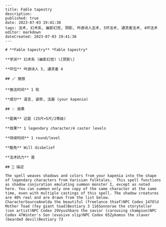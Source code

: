 
    ---
    title: Fable tapestry
    description: 
    published: true
    date: 2023-07-03 19:41:38
    tags: 法术, 幻术系, 幽影幻觉, 阴影, 吟游诗人法术, 5环法术, 通灵者法术, 4环法术
    editor: markdown
    dateCreated: 2023-07-03 19:41:38
    ---

    # **Fable tapestry** *Fable tapestry*

    **学派** 幻术系 (幽影幻觉) \[阴影\] 

    **环位** 吟游诗人 5, 通灵者 4

    ## 🪄 施放

    **施法时间** 1 轮

    **成分** 语言, 姿势, 法器 (your kapenia)

    ## ✨ 效果  

    **距离** 近距 (25尺+5尺/2等级) 

    **效果** 1 legendary character/4 caster levels 

    **持续时间** 1 round/level 

    **豁免** Will disbelief

    **法术抗力** 是

    ## 📖 描述

    The spell weaves shadows and colors from your kapenia into the shape of legendary characters from Varisian folktales.  This spell functions as shadow conjuration emulating summon monster I, except as noted here. You can summon only one copy of the same character at the same time, even with multiple castings of this spell. The shadow creatures are 40% real and are drawn from the list below.    CharacterSourceAnelda the beautiful (freelance thief)NPC Codex 147Old Mother Toad (fey giant toad)Bestiary 3 116Sonnorae the storyteller (con artist)NPC Codex 29Vyushbaro the savior (carousing champion)NPC Codex 47Winter's Son (evasive slip)NPC Codex 65Zykomso the slaver (bearded devil)Bestiary 73   
    